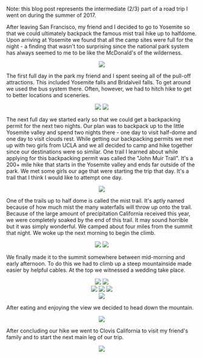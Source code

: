 Note: this blog post represents the intermediate (2/3) part of a road trip I went on during the summer of 2017.

After leaving San Francisco, my friend and I decided to go to Yosemite so that we could ultimately backpack the famous mist trail hike up to halfdome. Upon arriving at Yosemite we found that all the camp sites were full for the night - a finding that wasn't too surprising since the national park system has always seemed to me to be like the McDonald's of the wilderness.

<center> <img src="require('assets/images/posts/yosemite/yosemite_chipmunk.jpg')" style="max-width: 640;" /> </center>

The first full day in the park my friend and I spent seeing all of the pull-off attractions. This included Yosemite falls and Bridalveil falls. To get around we used the bus system there. Often, however, we had to hitch hike to get to better locations and sceneries.

<center> <img src="require('assets/images/posts/yosemite/yosemite_falls_1.jpg')" style="max-width: 300;" /> <img src="require('assets/images/posts/yosemite/hitchiking_2.jpg')" style="max-width: 300;" /> </center>

The next full day we started early so that we could get a backpacking permit for the next two nights. Our plan was to backpack up to the little Yosemite valley and spend two nights there - one day to visit half-dome and one day to visit clouds rest. While getting our backpacking permits we met up with two girls from UCLA and we all decided to camp and hike together since our destinations were so similar. One trail I learned about while applying for this backpacking permit was called the "John Muir Trail". It's a 200+ mile hike that starts in the Yosemite valley and ends far outside of the park. We met some girls our age that were starting the trip that day. It's a trail that I think I would like to attempt one day.

<center> <img src="require('assets/images/posts/yosemite/half_dome_backpacking.jpg')" style="max-width: 640;" /> </center>

One of the trails up to half dome is called the mist trail. It's aptly named because of how much mist the many waterfalls will throw up onto the trail. Because of the large amount of precipitation California received this year, we were completely soaked by the end of this trail. It may sound horrible but it was simply wonderful. We camped about four miles from the summit that night. We woke up the next morning to begin the climb.

<center> <img src="require('assets/images/posts/yosemite/half_dome_rapids.jpg')" style="max-width: 300;" /> <img src="require('assets/images/posts/yosemite/half_dome_camping_1.jpg')" style="max-width: 300;" /> </center>

We finally made it to the summit somewhere between mid-morning and early afternoon. To do this we had to climb up a steep mountainside made easier by helpful cables. At the top we witnessed a wedding take place.

<center> <img src="require('assets/images/posts/yosemite/half_dome_sattle_1.jpg')" style="max-width: 400;" /> <img src="require('assets/images/posts/yosemite/half_dome_top_5.jpg')" style="max-width: 400;" /> </center>

<center> <img src="require('assets/images/posts/yosemite/half_dome_wedding_1.jpg')" style="max-width: 300;" /> <img src="require('assets/images/posts/yosemite/half_dome_4.jpg')" style="max-width: 300;" /> <img src="require('assets/images/posts/yosemite/half_dome_top_6.jpg')" style="max-width: 226;" /> </center>

<center> <img src="require('assets/images/posts/yosemite/half_dome_top_1.jpg')" style="max-width: 640;" /> </center>

After eating and enjoying the view we decided to head down the mountain.

<center> <img src="require('assets/images/posts/yosemite/half_dome_top_vista.jpg')" style="max-width: 640;" /> </center>

After concluding our hike we went to Clovis California to visit my friend's family and to start the next main leg of our trip.

<center> <img src="require('assets/images/posts/yosemite/half_dome_sunglasses.jpg')" style="max-width: 640;" /> </center>
